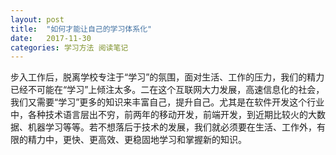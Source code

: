 ```yaml
---
layout: post
title:  "如何才能让自己的学习体系化"
date:   2017-11-30
categories: 学习方法 阅读笔记
---
```


步入工作后，脱离学校专注于“学习”的氛围，面对生活、工作的压力，我们的精力已经不可能在“学习”上倾注太多。二在这个互联网大力发展，高速信息化的社会，我们又需要“学习”更多的知识来丰富自己，提升自己。尤其是在软件开发这个行业中，各种技术语言层出不穷，前两年的移动开发，前端开发，到近期比较火的大数据、机器学习等等。若不想落后于技术的发展，我们就必须要在生活、工作外，有限的精力中，更快、更高效、更稳固地学习和掌握新的知识。
